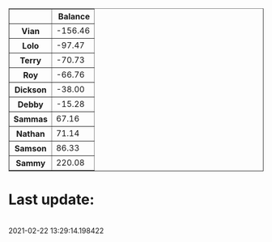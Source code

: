 <table border="1" class="dataframe">
  <thead>
    <tr style="text-align: right;">
      <th></th>
      <th>Balance</th>
    </tr>
  </thead>
  <tbody>
    <tr>
      <th>Vian</th>
      <td>-156.46</td>
    </tr>
    <tr>
      <th>Lolo</th>
      <td>-97.47</td>
    </tr>
    <tr>
      <th>Terry</th>
      <td>-70.73</td>
    </tr>
    <tr>
      <th>Roy</th>
      <td>-66.76</td>
    </tr>
    <tr>
      <th>Dickson</th>
      <td>-38.00</td>
    </tr>
    <tr>
      <th>Debby</th>
      <td>-15.28</td>
    </tr>
    <tr>
      <th>Sammas</th>
      <td>67.16</td>
    </tr>
    <tr>
      <th>Nathan</th>
      <td>71.14</td>
    </tr>
    <tr>
      <th>Samson</th>
      <td>86.33</td>
    </tr>
    <tr>
      <th>Sammy</th>
      <td>220.08</td>
    </tr>
  </tbody>
</table><H1>Last update:</h1><br>2021-02-22 13:29:14.198422